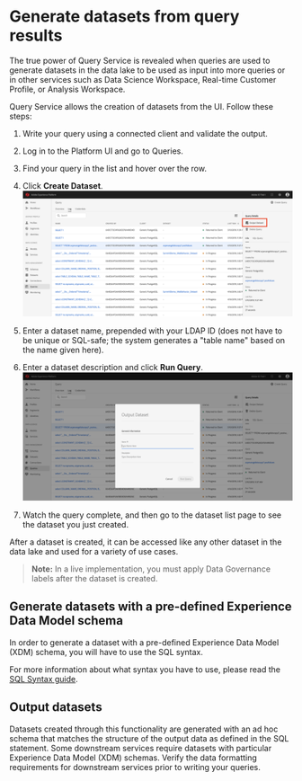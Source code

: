 # Generate datasets from query results
The true power of Query Service is revealed when queries are used to generate datasets in the data lake to be used as input into more queries or in other services such as Data Science Workspace, Real-time Customer Profile, or Analysis Workspace. 

Query Service allows the creation of datasets from the UI. Follow these steps:

1. Write your query using a connected client and validate the output.
2. Log in to the Platform UI and go to Queries.
3. Find your query in the list and hover over the row.
4. Click **Create Dataset**. ![Image](images/createdataset.png)

5. Enter a dataset name, prepended with your LDAP ID (does not have to be unique or SQL-safe; the system generates a "table name" based on the name given here).
6. Enter a dataset description and click **Run Query**.![Image](images/createdialog.png)

7. Watch the query complete, and then go to the dataset list page to see the dataset you just created. 

After a dataset is created, it can be accessed like any other dataset in the data lake and used for a variety of use cases. 

> **Note:** In a live implementation, you must apply Data Governance labels after the dataset is created. 

## Generate datasets with a pre-defined Experience Data Model schema

In order to generate a dataset with a pre-defined Experience Data Model (XDM) schema, you will have to use the SQL syntax.

For more information about what syntax you have to use, please read the [SQL Syntax guide][sql-syntax-guide].

## Output datasets

Datasets created through this functionality are generated with an ad hoc schema that matches the structure of the output data as defined in the SQL statement. Some downstream services require datasets with particular Experience Data Model (XDM) schemas. Verify the data formatting requirements for downstream services prior to writing your queries. 

[sql-syntax-guide]: ./qs-sql-syntax.md#create-table-as-select